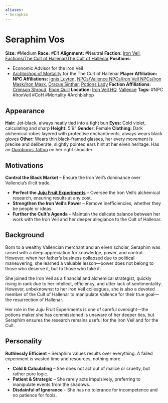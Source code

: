 ```yaml
---
aliases:
- Seraphim
---
```


# Seraphim Vos

**Size:** #Medium
**Race:** #Elf
**Alignment:** #Neutral
**Faction:** [Iron Veil](/factions/vallence-factions/iron-veil/iron-veil), [Factions/The Cult of Hallenar/The Cult of Hallenar](/factions/the-cult-of-hallenar/the-cult-of-hallenar)
**Positions**:

* Economic Advisor for the Iron Veil
* [Archbishop of Mortality](/factions/the-cult-of-hallenar/archbishops/archbishop-of-mortality) for the The Cult of Hallenar
  **Player Affiliation:**
  **NPC Affiliations:** [Ignis Luvten](/npcs/vallence-npcs/iron-veil-npcs/ignis-luvten/ignis-luvten), [NPCs/Vallence NPCs/Iron Veil NPCs/Iron Mask/Iron Mask](../Iron%20Mask/Iron%20Mask.md), [Dracus Sinthar](/npcs/vallencia-npcs/vallencia-parliament-npcs/dracus-sinthar/dracus-sinthar), [Potions Lady](/npcs/vallence-npcs/vallence-core-npcs/potions-lady/potions-lady)
  **Faction Affiliations**: [Crimson Shroud](/factions/vallence-factions/crimson-shroud/crimson-shroud), [Ebon Quill](/factions/vallence-factions/ebon-quill/ebon-quill)
  **Location:** [Iron Veil HQ](/places/kingdom-of-minthar/vallence/iron-veil-hq/iron-veil-hq), [Vallence](/places/kingdom-of-minthar/vallence/vallence)
  **Tags:** #NPC #IronVeil #CoH #Mortality #Archbishop

## Appearance

**Hair:** Jet-black, always neatly tied into a tight bun
**Eyes:** Cold violet, calculating and sharp
**Height:** 5’9”
**Gender:** Female
**Clothing:** Dark alchemical robes layered with protective enchantments, always wears black gloves
**Other:** Wears thin black-framed glasses, her every movement is precise and deliberate; slightly pointed ears hint at her elven heritage. Has an [Ouroboros Tattoo](/factions/the-cult-of-hallenar/archbishop-marks/ouroboros-tattoo) on her right shoulder.

## Motivations

**Control the Black Market** – Ensure the Iron Veil’s dominance over Vallencia’s illicit trade.

* **Perfect the [Juju Fruit Experiments](/plotlines/revival-of-hallenar/juju-fruit-experiments)** – Oversee the Iron Veil’s alchemical research, ensuring results at any cost.
* **Strengthen the Iron Veil’s Power** – Remove inefficiencies, whether they be people or ideas.
* **Further the Cult’s Agenda** – Maintain the delicate balance between her work with the Iron Veil and her deeper allegiance to the Cult of Hallenar.

## Background

Born to a wealthy Vallencian merchant and an elven scholar, Seraphim was raised with a deep appreciation for knowledge, power, and control. However, when her father’s business collapsed due to political maneuvering, she learned a valuable lesson—power does not belong to those who deserve it, but to those who take it.

She joined the Iron Veil as a financial and alchemical strategist, quickly rising in rank due to her intellect, efficiency, and utter lack of sentimentality. However, unbeknownst to her Iron Veil colleagues, she is also a devoted member of the Cult of Hallenar to manipulate Vallence for their true goal—the resurrection of Hallenar.

Her role in the Juju Fruit Experiments is one of careful oversight—the potions maker she has commissioned is unaware of her deeper ties, but Seraphim ensures the research remains useful for the Iron Veil and for the Cult.

## Personality

**Ruthlessly Efficient** – Seraphim values results over everything. A failed experiment is wasted time and resources, nothing more.

* **Cold & Calculating** – She does not act out of malice or cruelty, but rather pure logic.
* **Patient & Strategic** – She rarely acts impulsively, preferring to manipulate events from the shadows.
* **Disdainful of Ignorance** – She has no tolerance for incompetence and no patience for fools.

